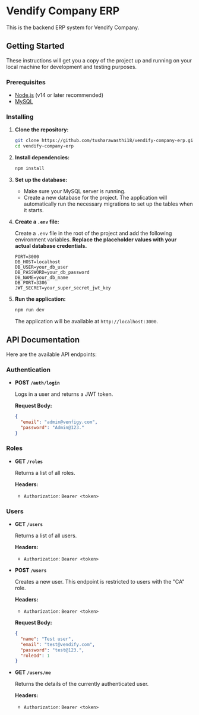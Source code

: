 # Vendify Company ERP

This is the backend ERP system for Vendify Company.

## Getting Started

These instructions will get you a copy of the project up and running on your local machine for development and testing purposes.

### Prerequisites

- [Node.js](https://nodejs.org/en/download/) (v14 or later recommended)
- [MySQL](https://dev.mysql.com/downloads/installer/)

### Installing

1.  **Clone the repository:**

    ```bash
    git clone https://github.com/tusharawasthi18/vendify-company-erp.git
    cd vendify-company-erp
    ```

2.  **Install dependencies:**

    ```bash
    npm install
    ```

3.  **Set up the database:**

    - Make sure your MySQL server is running.
    - Create a new database for the project. The application will automatically run the necessary migrations to set up the tables when it starts.

4.  **Create a `.env` file:**

    Create a `.env` file in the root of the project and add the following environment variables. **Replace the placeholder values with your actual database credentials.**

    ```
    PORT=3000
    DB_HOST=localhost
    DB_USER=your_db_user
    DB_PASSWORD=your_db_password
    DB_NAME=your_db_name
    DB_PORT=3306
    JWT_SECRET=your_super_secret_jwt_key
    ```

5.  **Run the application:**

    ```bash
    npm run dev
    ```

    The application will be available at `http://localhost:3000`.

## API Documentation

Here are the available API endpoints:

### Authentication

- **POST `/auth/login`**

  Logs in a user and returns a JWT token.

  **Request Body:**

  ```json
  {
    "email": "admin@venfigy.com",
    "password": "Admin@123."
  }
  ```

### Roles

- **GET `/roles`**

  Returns a list of all roles.

  **Headers:**

  - `Authorization`: `Bearer <token>`

### Users

- **GET `/users`**

  Returns a list of all users.

  **Headers:**

  - `Authorization`: `Bearer <token>`

- **POST `/users`**

  Creates a new user. This endpoint is restricted to users with the "CA" role.

  **Headers:**

  - `Authorization`: `Bearer <token>`

  **Request Body:**

  ```json
  {
    "name": "Test user",
    "email": "test@vendify.com",
    "password": "test@123.",
    "roleId": 1
  }
  ```

- **GET `/users/me`**

  Returns the details of the currently authenticated user.

  **Headers:**

  - `Authorization`: `Bearer <token>`
